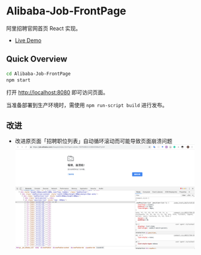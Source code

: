 # Alibaba-Job-FrontPage

阿里招聘官网首页 React 实现。

- [Live Demo](https://yasminyt.github.io/Alibaba-Job-FrontPage/index.html)

## Quick Overview

```bash
cd Alibaba-Job-FrontPage
npm start
```

打开 [http://localhost:8080](http://localhost:8080) 即可访问页面。

当准备部署到生产环境时，需使用 `npm run-script build` 进行发布。

## 改进
- 改进原页面「招聘职位列表」自动循环滚动而可能导致页面崩溃问题
![](assets/images/2019-08-04-01-51-20.png)
